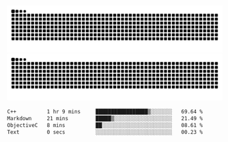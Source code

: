 ![Snake Animation](https://raw.githubusercontent.com/tomhea/tomhea/output/github-contribution-grid-snake-dark.svg#gh-dark-mode-only)
![Snake Animation](https://raw.githubusercontent.com/tomhea/tomhea/output/github-contribution-grid-snake.svg#gh-light-mode-only)

<p></p>

<!--START_SECTION:waka-->

```text
C++          1 hr 9 mins     █████████████████▒░░░░░░░   69.64 %
Markdown     21 mins         █████▒░░░░░░░░░░░░░░░░░░░   21.49 %
ObjectiveC   8 mins          ██░░░░░░░░░░░░░░░░░░░░░░░   08.61 %
Text         0 secs          ░░░░░░░░░░░░░░░░░░░░░░░░░   00.23 %
```

<!--END_SECTION:waka-->

